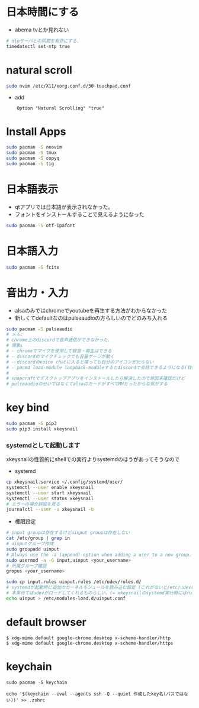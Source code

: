 # 日本時間にする

- abema tvとか見れない
```sh
# ntpサーバとの同期を有効にする.
timedatectl set-ntp true
```
# natural scroll
```sh
sudo nvim /etc/X11/xorg.conf.d/30-touchpad.conf
```
- add
```
    Option "Natural Scrolling" "true"
```

# Install Apps

```sh
sudo pacman -S neovim
sudo pacman -S tmux
sudo pacman -S copyq
sudo pacman -S tig

```

# 日本語表示
- qtアプリでは日本語が表示されなかった。
- フォントをインストールすることで見えるようになった
```sh
sudo pacman -S otf-ipafont
```

# 日本語入力
```sh
sudo pacman -S fcitx
```

# 音出力・入力
- alsaのみではchromeでyoutubeを再生する方法がわからなかった
- 新しくてdefaultなのはpulseaudioの方らしいのでどのみち入れる

```sh
sudo pacman -S pulseaudio
# メモ:
# chrome上のdiscordで音声通信ができなかった.
# 現象↓
# - chromeでマイクを使用して録音・再生はできる
# - discordのマイクチェックでも音量ゲージが動く
# - discordのvoice chatに入ると喋っても自分のアイコンが光らない
# - pacmd load-module loopback-moduleするとdiscordで会話できるようになる(自分の声がloopbackで聞こえるのがうざい)
#
# snapcraftでデスクトップアプリをインストールしたら解決したので原因未確認だけど
# pulseaudioのせいではなくてalsaのカードがすべてMMだったからな気がする

```

# key bind
```sh
sudo pacman -S pip3
sudo pip3 install xkeysnail
```
### systemdとして起動します
xkeysnailの性質的にshellでの実行よりsystemdのほうがあってそうなので

- systemd
```sh
cp xkeysnail.service ~/.config/systemd/user/
systemctl --user enable xkeysnail
systemctl --user start xkeysnail
systemctl --user status xkeysnail
# エラーの場合詳細を見る
journalctl --user -u xkeysnail -b
```
- 権限設定
```sh
# input groupは存在するけどuinput groupは存在しない
cat /etc/group | grep in
# uinputグループ作成
sudo groupadd uinput
# Always use the -a (append) option when adding a user to a new group. If you omit the -a option, the user will be removed from any groups not listed after the -G option. 
sudo usermod -a -G input,uinput <your_username>
# 所属グループ確認
gropus <your_username>

sudo cp input.rules uinput.rules /etc/udev/rules.d/
# systemdが起動時に追加のカーネルモジュールを読み込む設定 (これがないと/etc/udevの権限が反映されなかった)
# 本来待てばudevがロードしてくれるものらしい。(= xkeysnailのsystemd実行時にはrulesがロードされてない?)
echo uinput > /etc/modules-load.d/uinput.conf

```
# default browser
```
$ xdg-mime default google-chrome.desktop x-scheme-handler/http
$ xdg-mime default google-chrome.desktop x-scheme-handler/https
```

# keychain
```
sudo pacman -S keychain

echo '$(keychain --eval --agents ssh -Q --quiet 作成したkey名(パスではない))' >> .zshrc
```
